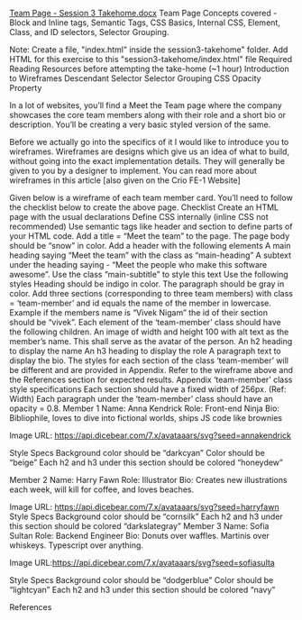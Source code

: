 [Team Page - Session 3 Takehome.docx](https://github.com/Dineshdeogade/TeamPage-Frontend_Assignment/files/13998814/Team.Page.-.Session.3.Takehome.docx)
Team Page 
Concepts covered - Block and Inline tags, Semantic Tags, CSS Basics, Internal CSS, Element, Class, and ID selectors, Selector Grouping. 

Note:
Create a file, "index.html" inside the session3-takehome" folder.  Add HTML for this exercise to this "session3-takehome/index.html" file
Required Reading Resources before attempting the take-home (~1 hour)
Introduction to Wireframes
Descendant Selector
Selector Grouping
CSS Opacity Property

In a lot of websites, you’ll find a Meet the Team page where the company showcases the core team members along with their role and a short bio or description. You’ll be creating a very basic styled version of the same.


Before we actually go into the specifics of it I would like to introduce you to wireframes.
Wireframes are designs which give us an idea of what to build, without going into the exact implementation details. They will generally be given to you by a designer to implement. You can read more about wireframes in this article [also given on the Crio FE-1 Website]

Given below is a wireframe of each team member card.
You’ll need to follow the checklist below to create the above page. 
Checklist
Create an HTML page with the usual declarations
Define CSS internally (inline CSS not recommended)
Use semantic tags like header and section to define parts of your HTML code.
Add a title = “Meet the team” to the page.
The page body should be “snow” in color.
Add a header with the following elements
A main heading saying “Meet the team” with the class as “main-heading”
A subtext under the heading saying - “Meet the people who make this software awesome”. Use the class “main-subtitle” to style this text
Use the following styles
Heading should be indigo in color.
The paragraph should be gray in color.
Add three sections (corresponding to three team members) with class = ‘team-member’ and id equals the name of the member in lowercase. Example if the members name is “Vivek Nigam” the id of their section should be “vivek”.
Each element of the ‘team-member’ class should have the following children.
An image of width and height 100 with alt text as the member’s name. This shall serve as the avatar of the person.
An h2 heading to display the name
An h3 heading to display the role
A paragraph text to display the bio.
The styles for each section of the class ‘team-member’ will be different and are provided in Appendix.
Refer to the wireframe above and the References section for expected results.
Appendix
‘team-member’ class style specifications
Each section should have a fixed width of 256px. (Ref: Width)
Each paragraph under the ‘team-member’ class should have an opacity = 0.8.
Member 1
Name: Anna Kendrick
Role: Front-end Ninja
Bio: Bibliophile, loves to dive into fictional worlds, ships JS code like brownies

Image URL: https://api.dicebear.com/7.x/avataaars/svg?seed=annakendrick 

Style Specs
Background color should be “darkcyan”
Color should be “beige”
Each h2 and h3 under this section should be colored “honeydew”

Member 2
Name: Harry Fawn
Role: Illustrator
Bio: Creates new illustrations each week, will kill for coffee, and loves beaches.

Image URL: https://api.dicebear.com/7.x/avataaars/svg?seed=harryfawn 
Style Specs
Background color should be “cornsilk”
Each h2 and h3 under this section should be colored “darkslategray”
Member 3
Name: Sofia Sultan
Role: Backend Engineer
Bio: Donuts over waffles. Martinis over whiskeys. Typescript over anything.

Image URL:https://api.dicebear.com/7.x/avataaars/svg?seed=sofiasulta 



Style Specs
Background color should be “dodgerblue”
Color should be “lightcyan”
Each h2 and h3 under this section should be colored “navy”


References

